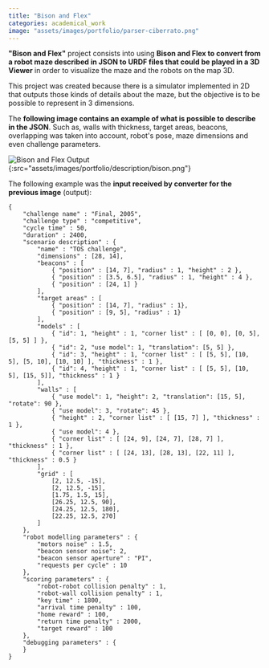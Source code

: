 ```yaml
---
title: "Bison and Flex"
categories: academical_work
image: "assets/images/portfolio/parser-ciberrato.png"
---
```


**"Bison and Flex"** project consists into using **Bison and Flex to convert from a robot maze described in JSON to URDF files that could be played in a 3D Viewer** in order to visualize the maze and the robots on the map 3D.

This project was created because there is a simulator implemented in 2D that outputs those kinds of details about the maze, but the objective is to be possible to represent in 3 dimensions.

The **following image contains an example of what is possible to describe in the JSON**. Such as, walls with thickness, target areas, beacons, overlapping was taken into account, robot's pose, maze dimensions and even challenge parameters.

![Bison and Flex Output](){:src="assets/images/portfolio/description/bison.png"}

The following example was the **input received by converter for the previous image** (output):
~~~~ 
{
    "challenge name" : "Final, 2005",
    "challenge type" : "competitive",
    "cycle time" : 50,
    "duration" : 2400,
    "scenario description" : {
        "name" : "TOS challenge",
        "dimensions" : [28, 14],
        "beacons" : [
            { "position" : [14, 7], "radius" : 1, "height" : 2 },
            { "position" : [3.5, 6.5], "radius" : 1, "height" : 4 },
            { "position" : [24, 1] }
        ],
        "target areas" : [
            { "position" : [14, 7], "radius" : 1},
            { "position" : [9, 5], "radius" : 1}
        ],
        "models" : [
            { "id": 1, "height" : 1, "corner list" : [ [0, 0], [0, 5], [5, 5] ] },
            { "id": 2, "use model": 1, "translation": [5, 5] },
            { "id": 3, "height" : 1, "corner list" : [ [5, 5], [10, 5], [5, 10], [10, 10] ], "thickness" : 1 },
            { "id": 4, "height" : 1, "corner list" : [ [5, 5], [10, 5], [15, 5]], "thickness" : 1 }
        ],
        "walls" : [
            { "use model": 1, "height": 2, "translation": [15, 5], "rotate": 90 },
            { "use model": 3, "rotate": 45 },
            { "height" : 2, "corner list" : [ [15, 7] ], "thickness" : 1 },
            { "use model": 4 },
            { "corner list" : [ [24, 9], [24, 7], [28, 7] ], "thickness" : 1 },
            { "corner list" : [ [24, 13], [28, 13], [22, 11] ], "thickness" : 0.5 }
        ],         
        "grid" : [ 
            [2, 12.5, -15],
            [2, 12.5, -15], 
            [1.75, 1.5, 15], 
            [26.25, 12.5, 90],
            [24.25, 12.5, 180],
            [22.25, 12.5, 270]
        ]
    },
    "robot modelling parameters" : {  
        "motors noise" : 1.5,
        "beacon sensor noise": 2,
        "beacon sensor aperture" : "PI",
        "requests per cycle" : 10
    },
    "scoring parameters" : {
        "robot-robot collision penalty" : 1,
        "robot-wall collision penalty" : 1,
        "key time" : 1800,
        "arrival time penalty" : 100,
        "home reward" : 100,
        "return time penalty" : 2000,
        "target reward" : 100
    },
    "debugging parameters" : {
    }
}
~~~~
